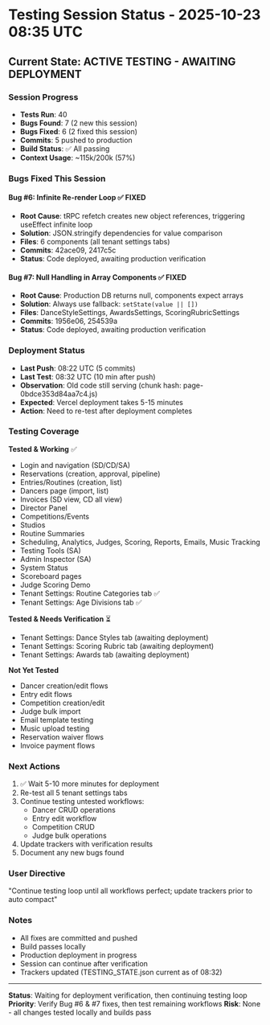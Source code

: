 # Testing Session Status - 2025-10-23 08:35 UTC

## Current State: ACTIVE TESTING - AWAITING DEPLOYMENT

### Session Progress
- **Tests Run**: 40
- **Bugs Found**: 7 (2 new this session)
- **Bugs Fixed**: 6 (2 fixed this session)
- **Commits**: 5 pushed to production
- **Build Status**: ✅ All passing
- **Context Usage**: ~115k/200k (57%)

### Bugs Fixed This Session

#### Bug #6: Infinite Re-render Loop ✅ FIXED
- **Root Cause**: tRPC refetch creates new object references, triggering useEffect infinite loop
- **Solution**: JSON.stringify dependencies for value comparison
- **Files**: 6 components (all tenant settings tabs)
- **Commits**: 42ace09, 2417c5c
- **Status**: Code deployed, awaiting production verification

#### Bug #7: Null Handling in Array Components ✅ FIXED
- **Root Cause**: Production DB returns null, components expect arrays
- **Solution**: Always use fallback: `setState(value || [])`
- **Files**: DanceStyleSettings, AwardsSettings, ScoringRubricSettings
- **Commits**: 1956e06, 254539a
- **Status**: Code deployed, awaiting production verification

### Deployment Status
- **Last Push**: 08:22 UTC (5 commits)
- **Last Test**: 08:32 UTC (10 min after push)
- **Observation**: Old code still serving (chunk hash: page-0bdce353d84aa7c4.js)
- **Expected**: Vercel deployment takes 5-15 minutes
- **Action**: Need to re-test after deployment completes

### Testing Coverage

**Tested & Working** ✅
- Login and navigation (SD/CD/SA)
- Reservations (creation, approval, pipeline)
- Entries/Routines (creation, list)
- Dancers page (import, list)
- Invoices (SD view, CD all view)
- Director Panel
- Competitions/Events
- Studios
- Routine Summaries
- Scheduling, Analytics, Judges, Scoring, Reports, Emails, Music Tracking
- Testing Tools (SA)
- Admin Inspector (SA)
- System Status
- Scoreboard pages
- Judge Scoring Demo
- Tenant Settings: Routine Categories tab ✅
- Tenant Settings: Age Divisions tab ✅

**Tested & Needs Verification** ⏳
- Tenant Settings: Dance Styles tab (awaiting deployment)
- Tenant Settings: Scoring Rubric tab (awaiting deployment)
- Tenant Settings: Awards tab (awaiting deployment)

**Not Yet Tested**
- Dancer creation/edit flows
- Entry edit flows
- Competition creation/edit
- Judge bulk import
- Email template testing
- Music upload testing
- Reservation waiver flows
- Invoice payment flows

### Next Actions
1. ✅ Wait 5-10 more minutes for deployment
2. Re-test all 5 tenant settings tabs
3. Continue testing untested workflows:
   - Dancer CRUD operations
   - Entry edit workflow
   - Competition CRUD
   - Judge bulk operations
4. Update trackers with verification results
5. Document any new bugs found

### User Directive
"Continue testing loop until all workflows perfect; update trackers prior to auto compact"

### Notes
- All fixes are committed and pushed
- Build passes locally
- Production deployment in progress
- Session can continue after verification
- Trackers updated (TESTING_STATE.json current as of 08:32)

---

**Status**: Waiting for deployment verification, then continuing testing loop
**Priority**: Verify Bug #6 & #7 fixes, then test remaining workflows
**Risk**: None - all changes tested locally and builds pass
